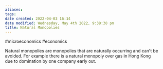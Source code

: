 ```yaml
---
aliases: 
tags: 
date created: 2022-04-03 16:14
date modified: Wednesday, May 4th 2022, 9:38:30 pm
title: Natural Monopolies
---
```


#microeconomics #economics

Natural monopolies are monopolies that are naturally occurring and can't be avoided. For example there is a natural monopoly over gas in Hong Kong due to domination by one company early out.
